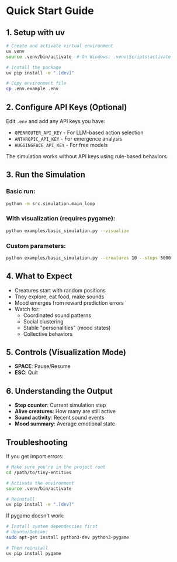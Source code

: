 # Quick Start Guide

## 1. Setup with uv

```bash
# Create and activate virtual environment
uv venv
source .venv/bin/activate  # On Windows: .venv\Scripts\activate

# Install the package
uv pip install -e ".[dev]"

# Copy environment file
cp .env.example .env
```

## 2. Configure API Keys (Optional)

Edit `.env` and add any API keys you have:
- `OPENROUTER_API_KEY` - For LLM-based action selection
- `ANTHROPIC_API_KEY` - For emergence analysis
- `HUGGINGFACE_API_KEY` - For free models

The simulation works without API keys using rule-based behaviors.

## 3. Run the Simulation

### Basic run:
```bash
python -m src.simulation.main_loop
```

### With visualization (requires pygame):
```bash
python examples/basic_simulation.py --visualize
```

### Custom parameters:
```bash
python examples/basic_simulation.py --creatures 10 --steps 5000
```

## 4. What to Expect

- Creatures start with random positions
- They explore, eat food, make sounds
- Mood emerges from reward prediction errors
- Watch for:
  - Coordinated sound patterns
  - Social clustering
  - Stable "personalities" (mood states)
  - Collective behaviors

## 5. Controls (Visualization Mode)

- **SPACE**: Pause/Resume
- **ESC**: Quit

## 6. Understanding the Output

- **Step counter**: Current simulation step
- **Alive creatures**: How many are still active
- **Sound activity**: Recent sound events
- **Mood summary**: Average emotional state

## Troubleshooting

If you get import errors:
```bash
# Make sure you're in the project root
cd /path/to/tiny-entities

# Activate the environment
source .venv/bin/activate

# Reinstall
uv pip install -e ".[dev]"
```

If pygame doesn't work:
```bash
# Install system dependencies first
# Ubuntu/Debian:
sudo apt-get install python3-dev python3-pygame

# Then reinstall
uv pip install pygame
```